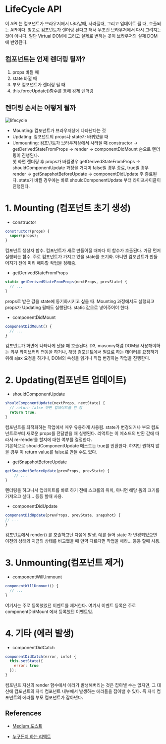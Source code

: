 LifeCycle API
===
이 API 는 컴포넌트가 브라우저에서 나타날때, 사라질때, 그리고 업데이트 될 때, 호출되는 API이다. 참고로 컴포넌트가 렌더링 된다고 해서 무조건 브라우저에서 다시 그려지는 것이 아니다. 일단 Virtual DOM에 그리고 실제로 변하는 곳이 브라우저의 실제 DOM에 반영된다.

## 컴포넌트는 언제 렌더링 될까?
1. props 바뀔 때
2. state 바뀔 때
3. 부모 컴포넌트가 렌더링 될 때
4. this.forceUpdate()함수를 통해 강제 렌더링

## 렌더링 순서는 어떻게 될까
![lifecycle](https://user-images.githubusercontent.com/16531837/44030694-8fce0b76-9f3c-11e8-8626-21652d7dd7ed.png)
* Mounting: 컴포넌트가 브라우저상에 나타난다는 것
* Updating: 컴포넌트의 props나 state가 바뀌었을 때
* Unmounting: 컴포넌트가 브라우저상에서 사라질 때
constructor -> getDerivedStateFromProps -> render -> componentDidMount 순으로 렌더링이 진행된다.  
첫 화면 랜더링 후 props가 바뀔경우 getDerivedStateFromProps -> shouldComponentUpdate 과정을 거치며 false일 경우 종료, true일 경우 render -> getSnapshotBeforeUpdate -> componentDidUpdate 후 종료된다. state가 바뀔 경우에는 바로 shouldComponentUpdate 부터 라이프사이클이 진행된다.

# 1. Mounting (컴포넌트 초기 생성)
* constructor
```javascript
constructor(props) {
  super(props);
}
```
컴포넌트 생성자 함수. 컴포넌트가 새로 만들어질 때마다 이 함수가 호출된다. 가장 먼저 실행되는 함수. 주로 컴포넌트가 가지고 있을 state를 초기화. 아니면 컴포넌트가 만들어지기 전에 미리 해야할 작업을 정해줌.

* getDerivedStateFromProps
```javascript
static getDerivedStateFromProps(nextProps, prevState) {
  // ...
}
``` 
props로 받은 값을 state에 동기화시키고 싶을 때. Mounting 과정에서도 실행되고 props가 Updating 될때도 실행된다. static 값으로 넣어주어야 한다.

* componentDidMount
```javascript
componentDidMount() {
  // ...
}
```
컴포넌트가 화면에 나타나게 됐을 때 호출된다. D3, masonry처럼 DOM을 사용해야하는 외부 라이브러리 연동을 하거나, 해당 컴포넌트에서 필요로 하는 데이터를 요청하기 위해 ajax 요청을 하거나, DOM의 속성을 읽거나 직접 변경하는 작업을 진행한다.

# 2. Updating(컴포넌트 업데이트)
* shouldComponentUpdate
```javascript
shouldComponentUpdate(nextProps, nextState) {
  // return false 하면 업데이트를 안 함
  return true;
}
```
컴포넌트를 최적화하는 작업에서 매우 유용하게 사용됨. state가 변경되거나 부모 컴포넌트로부터 새로운 props를 전달받을 때 실행된다. 리액트는 이 메소드의 반환 값에 따라서 re-render를 할지에 대한 여부를 결정한다.  
기본적으로 shouldComponentUpdate 메소드는 true를 반환한다. 하지만 원하지 않을 경우 이 return value를 false로 만들 수도 있다.

* getSnapshotBeforeUpdate
```javascript
getSnapshotBeforeUpdate(prevProps, prevState) {
    // ...
}
```
렌더링을 하고나서 업데이트를 바로 하기 전에 스크롤의 위치, 아니면 해당 돔의 크기를 가져오고 싶다... 등등 할때 사용.

* componentDidUpdate
```javascript
componentDidUpdate(prevProps, prevState, snapshot) {
// ...
}
```
컴포넌트에서 render() 를 호출하고난 다음에 발생. 예를 들어 state 가 변경되었으면 이전의 상태와 지금의 상태를 비교했을 때 만약 다르다면 작업을 해라... 등등 할때 사용.

# 3. Unmounting(컴포넌트 제거)
* componentWillUnmount
```javascript
componentWillUnmount() {
  // ...
}
```
여기서는 주로 등록했었던 이벤트를 제거한다. 여기서 이벤트 등록은 주로 componentDidMount 에서 등록했던 이벤트임.

# 4. 기타 (에러 발생)
* componentDidCatch
```javascript
componentDidCatch(error, info) {
  this.setState({
    error: true
  });
}
```
컴포넌트 자신의 render 함수에서 에러가 발생해버리는 것은 잡아낼 수는 없지만, 그 대신에 컴포넌트의 자식 컴포넌트 내부에서 발생하는 에러들을 잡아낼 수 있다. 즉 자식 컴포넌트의 에러를 부모 컴포넌트가 잡아낸다.

## References

- [Medium 포스트](https://medium.com/@shlee1353/%EB%A6%AC%EC%95%A1%ED%8A%B8-v16-3-%EC%BB%B4%ED%8F%AC%EB%84%8C%ED%8A%B8-%EB%9D%BC%EC%9D%B4%ED%94%84-%EC%82%AC%EC%9D%B4%ED%81%B4-%EC%A0%95%EB%A6%AC-a3a65de60beb)

- [누구든지 하는 리액트](https://react-anyone.vlpt.us/05.html)